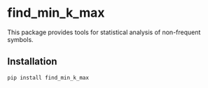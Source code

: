 # find_min_k_max

This package provides tools for statistical analysis of non-frequent symbols.

## Installation
```bash
pip install find_min_k_max
